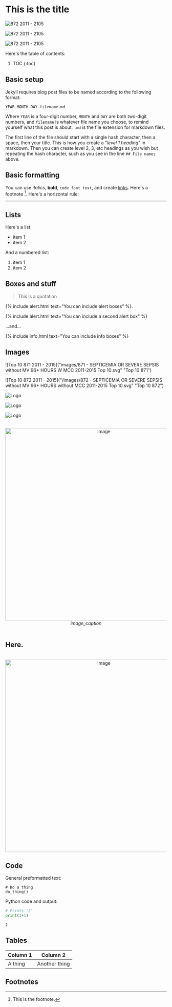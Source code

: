# This is the title



![](/images/872.svg "872 2011 - 2105")  

![](/images/871Top10.svg "872 2011 - 2105")  



![](/images/872.svg "872 2011 - 2105")  






Here's the table of contents:

1. TOC
{:toc}

## Basic setup

Jekyll requires blog post files to be named according to the following format:

`YEAR-MONTH-DAY-filename.md`

Where `YEAR` is a four-digit number, `MONTH` and `DAY` are both two-digit numbers, and `filename` is whatever file name you choose, to remind yourself what this post is about. `.md` is the file extension for markdown files.

The first line of the file should start with a single hash character, then a space, then your title. This is how you create a "*level 1 heading*" in markdown. Then you can create level 2, 3, etc headings as you wish but repeating the hash character, such as you see in the line `## File names` above.

## Basic formatting

You can use *italics*, **bold**, `code font text`, and create [links](https://www.markdownguide.org/cheat-sheet/). Here's a footnote [^1]. Here's a horizontal rule:

---

## Lists

Here's a list:

- item 1
- item 2

And a numbered list:

1. item 1
1. item 2

## Boxes and stuff

> This is a quotation

{% include alert.html text="You can include alert boxes" %}. 

{% include alert.html text="You can include a second alert box" %}

...and...

{% include info.html text="You can include info boxes" %}

## Images

![Top 10 871 2011 - 2015]("images/871 - SEPTICEMIA OR SEVERE SEPSIS without MV 96+ HOURS W MCC 2011-2015 Top 10.svg"  "Top 10 871")



![Top 10 872 2011 - 2015]("/images/872 - SEPTICEMIA OR SEVERE SEPSIS without MV 96+ HOURS without MCC 2011-2015 Top 10.svg"  "Top 10 872")


![Logo](images/"logo.jpg")  


![Logo]("images/logo.jpg")  


![Logo](images/logo.jpg)  




<br>
<div style="text-align: center;"><IMG SRC="images/872 - SEPTICEMIA OR SEVERE SEPSIS without MV 96+ HOURS without MCC 2011-2015 Top 10.svg"  width="600" height="600" ALT="image">
<em>image_caption</em></div>
<br>









## Here. 





<br>
<div style="text-align: center;"><IMG SRC="images/872 - SEPTICEMIA OR SEVERE SEPSIS without MV 96+ HOURS without MCC 2011-2015 Top 10.svg"  width="600" height="600" ALT="image">
</div>





 







 


## Code

General preformatted text:

    # Do a thing
    do_thing()

Python code and output:

```python
# Prints '2'
print(1+1)
```

    2

## Tables

| Column 1 | Column 2 |
|-|-|
| A thing | Another thing |

## Footnotes

[^1]: This is the footnote.

